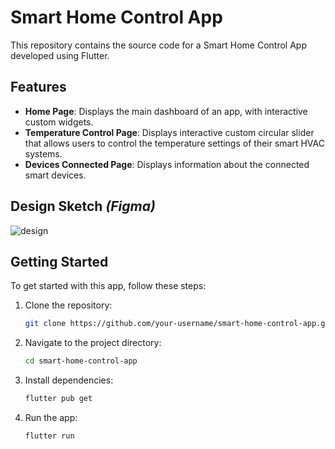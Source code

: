 # Smart Home Control App

This repository contains the source code for a Smart Home Control App developed using Flutter.

## Features

- **Home Page**: Displays the main dashboard of an app, with interactive custom widgets.
- **Temperature Control Page**: Displays interactive custom circular slider that allows users to control the temperature settings of their smart HVAC systems.
- **Devices Connected Page**: Displays information about the connected smart devices.

## Design Sketch ***(Figma)***

![design](https://github.com/Andn1ght/assignment3/assets/117038995/8d41a4d5-9ee8-4c39-ab3d-5fee19497c8e)

## Getting Started

To get started with this app, follow these steps:

1. Clone the repository:

   ```bash
   git clone https://github.com/your-username/smart-home-control-app.git
   ```
2. Navigate to the project directory:
   ```bash
   cd smart-home-control-app
   ```
3. Install dependencies:
   ```bash
   flutter pub get
   ```
4. Run the app:
   ```bash
   flutter run
   ```
